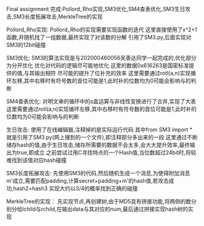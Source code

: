 Final assignment
完成:Pollord_Rho实现,SM3优化,SM4查表优化,SM3生日攻击,SM3长度拓展攻击,MerkleTree的实现

Pollord_Rho实现:
Pollord_Rho的实现需要实现函数的迭代
这里直接使用了x^2+1函数,并随机找了一组数据,最终实现了对该数的分解
引用了SM3.py,后面实现对SM3的12bit碰撞

SM3优化:
SM3的算法实现是与202000460056吴善达同学一起完成的,优化部分为分开优化
优化对代码的逻辑尽可能地优化
这里的数据0x616263是国密标准提供的值,与其输出相符
尽可能的提升了位补充的效率
这里需要通过rotl(a,n)实现循环左移,其中右移时有符号数的首位可能是1,此时补的位数均为0可能会影响与的判断

SM4查表优化:
对明文串的循环中的s盒运算与非线性变换进行了合并,实现了大表
这里需要通过rotl(a,n)实现循环左移,其中右移时有符号数的首位可能是1,此时补的位数均为0可能会影响与的判断

生日攻击:
使用了在线编辑器,注释掉的是实际运行代码
其中from SM3 import * 就是引用了SM3.py(网上搜到的一个文件),即注释部分多出来的一段
这里通过不断储存hash的值,由于生日攻击,储存所需要的数据不会太多,会大大提升效率,最终输出为true,即成立
之前尝试过用C寻找特点的一个Hash值,当位数超过24bit时,将较难找到该值对应hash碰撞

SM3长度拓展攻击:
先使用SM3的代码,然后随机生成一个消息,为使得附加消息m'成立,需要匹配padding,计算secret+padding+m'的hash值,若攻击成功,hash2=hash3
实现大约以3/4的概率找到正确的碰撞

MerkleTree的实现：
先实现节点,再创建树,由于MD5具有拼接功能,将两侧的数分别分给lchild与rchild,在输出data与其对应的num,最后通过拼接实现hash树的实现
